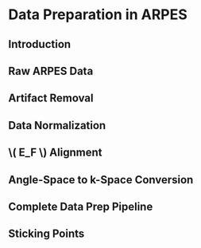 # Data Preparation in ARPES

## Introduction

## Raw ARPES Data

## Artifact Removal

## Data Normalization

## \\( E_F \\) Alignment

## Angle-Space to k-Space Conversion

## Complete Data Prep Pipeline

## Sticking Points
